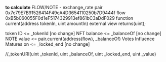 

**to calculate**
FLOW/NOTE - exchange_rate
pair 0x7e79E7B91526414F49eA4D3654110250b7D9444f
flow 0xB5b060055F0d1eF5174329913ef861bC3aDdF029
function current(address tokenIn, uint amountIn) external view returns(uint);

token ID    <= _tokenId [no change]
NFT balance <=  _balanceOf [no change]
NOTE value <=  pair.current(address(flow), _balanceOf)
Votes
Influence
Matures on <=  _locked_end [no change]

//_tokenURI(uint _tokenId, uint _balanceOf, uint _locked_end, uint _value)






<svg width="500" height="500" version="1.1" viewBox="0 0 500 500" xmlns="http://www.w3.org/2000/svg" xmlns:xlink="http://www.w3.org/1999/xlink">
 <defs>

  
  <path id="curve" d="m0 450 c100-0 300-250 500-250" fill="none"  stroke-width="5"/>
  
  <radialGradient id="gradient0" r="100%"  >
   <stop stop-opacity="1" stop-color="#00e8c9"  offset="0"/>
   <stop stop-opacity="0" stop-color="#00e8c9" offset=".8"/>
  </radialGradient>
  
  <radialGradient id="gradient1" cx="-20%" r="80%" >
   <stop stop-opacity="1" stop-color="#00e8c9"  offset="0.1"/>
   <stop stop-opacity="0" stop-color="#00e8c9" offset="1"/>
  </radialGradient>
  
  <radialGradient id="gradient2" cx="40%" r="50%" >
   <stop stop-opacity="1" stop-color="#00e8c9"  offset="0"/>
   <stop stop-opacity="0" stop-color="#00e8c9" offset="1"/>
  </radialGradient>
  
  <radialGradient id="gradient3" cx="100%" r="80%" >
   <stop stop-opacity="1" stop-color="#00e8c9"  offset="0"/>
   <stop stop-opacity="0" stop-color="#00e8c9" offset="1"/>
  </radialGradient>
  
  <radialGradient id="gradient4" cx="-40%" r="75%" >
   <stop stop-opacity="1" stop-color="#00e8c9"  offset="0.7"/>
   <stop stop-opacity="0" stop-color="#00e8c9" offset="1"/>
  </radialGradient>
  
  <radialGradient id="gradient5" cx="130%" r="75%" >
   <stop stop-opacity="1" stop-color="#00e8c9" offset="0.5"/>
   <stop stop-opacity="0" stop-color="#00e8c9" offset="1"/>
  </radialGradient>
  
  <radialGradient id="gradient6" cx="20%" r="30%" >
   <stop stop-opacity="1" stop-color="#00e8c9"  offset="0.5"/>
   <stop stop-opacity="0" stop-color="#00e8c9" offset="1"/>
  </radialGradient>
  
  <radialGradient id="gradient7" cx="70%" r="30%" >
   <stop stop-opacity="1" stop-color="#00e8c9" offset="0.5"/>
   <stop stop-opacity="0" stop-color="#00e8c9" offset="1"/>
  </radialGradient>
  
  
 </defs>
 
<rect height="100%" width="100%" fill="#222323"></rect>
 


<use href="#curve" stroke="url(#gradient0)"/>
<use href="#curve" y="20" stroke="url(#gradient1)"/>
<use href="#curve" y="40" stroke="url(#gradient2)"/>
<use href="#curve" y="60" stroke="url(#gradient3)"/>

<use href="#curve" y="-20" stroke="url(#gradient4)"/>

<use href="#curve" y="-40" stroke="url(#gradient5)"/>

<use href="#curve" y="-60" stroke="url(#gradient6)"/>

<use href="#curve" y="-80" stroke="url(#gradient7)"/>

</svg>


<!-- "m0 120 c55-20 112-100 132-100" -->
